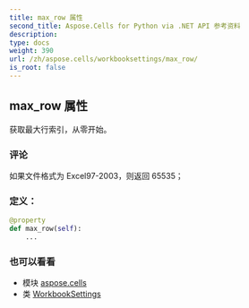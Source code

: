 ```yaml
---
title: max_row 属性
second_title: Aspose.Cells for Python via .NET API 参考资料
description:
type: docs
weight: 390
url: /zh/aspose.cells/workbooksettings/max_row/
is_root: false
---
```

## max_row 属性

获取最大行索引，从零开始。

### 评论

如果文件格式为 Excel97-2003，则返回 65535；
### 定义：
```python
@property
def max_row(self):
    ...
```

### 也可以看看
* 模块 [aspose.cells](../../)
* 类 [WorkbookSettings](/cells/python-net/zh/aspose.cells/workbooksettings)
